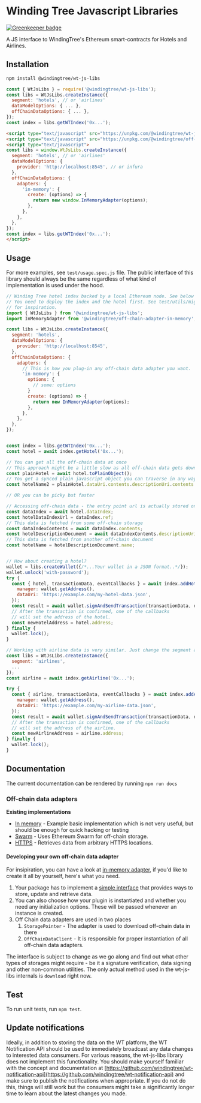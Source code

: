 # Winding Tree Javascript Libraries

[![Greenkeeper badge](https://badges.greenkeeper.io/windingtree/wt-js-libs.svg)](https://greenkeeper.io/)

A JS interface to WindingTree's Ethereum smart-contracts for Hotels and Airlines.

## Installation

```sh
npm install @windingtree/wt-js-libs
```

```js
const { WtJsLibs } = require('@windingtree/wt-js-libs');
const libs = WtJsLibs.createInstance({
  segment: 'hotels', // or 'airlines'
  dataModelOptions: { ... },
  offChainDataOptions: { ... },
});
const index = libs.getWTIndex('0x...');
```

```html
<script type="text/javascript" src="https://unpkg.com/@windingtree/wt-js-libs"></script>
<script type="text/javascript" src="https://unpkg.com/@windingtree/off-chain-adapter-in-memory"></script>
<script type="text/javascript">
const libs = window.WtJsLibs.createInstance({
  segment: 'hotels', // or 'airlines'
  dataModelOptions: {
    provider: 'http://localhost:8545', // or infura
  },
  offChainDataOptions: {
    adapters: {
      'in-memory': {
        create: (options) => {
          return new window.InMemoryAdapter(options);
        },
      },
    },
  },
});
const index = libs.getWTIndex('0x...');
</script>
```

## Usage

For more examples, see `test/usage.spec.js` file. The public interface of this library
should always be the same regardless of what kind of implementation is used
under the hood.

```javascript
// Winding Tree hotel index backed by a local Ethereum node. See below for airlines usage.
// You need to deploy the index and the hotel first. See test/utils/migrations
// for inspiration.
import { WtJsLibs } from '@windingtree/wt-js-libs';
import InMemoryAdapter from '@windingtree/off-chain-adapter-in-memory';

const libs = WtJsLibs.createInstance({
  segment: 'hotels',
  dataModelOptions: {
    provider: 'http://localhost:8545',
  },
  offChainDataOptions: {
    adapters: {
      // This is how you plug-in any off-chain data adapter you want.
      'in-memory': {
        options: {
          // some: options
        }
        create: (options) => {
          return new InMemoryAdapter(options);
        },
      },
    },
  },
});


const index = libs.getWTIndex('0x...');
const hotel = await index.getHotel('0x...');

// You can get all the off-chain data at once
// This approach might be a little slow as all off-chain data gets downloaded
const plainHotel = await hotel.toPlainObject();
// You get a synced plain javascript object you can traverse in any way you want
const hotelName2 = plainHotel.dataUri.contents.descriptionUri.contents.name;

// OR you can be picky but faster

// Accessing off-chain data - the entry point url is actually stored on chain
const dataIndex = await hotel.dataIndex;
const hotelDataIndexUrl = dataIndex.ref;
// This data is fetched from some off-chain storage
const dataIndexContents = await dataIndex.contents;
const hotelDescriptionDocument = await dataIndexContents.descriptionUri.contents;
// This data is fetched from another off-chain document
const hotelName = hotelDescriptionDocument.name;


// How about creating a hotel?
wallet = libs.createWallet({/*...Your wallet in a JSON format..*/});
wallet.unlock('with-password');
try {
  const { hotel, transactionData, eventCallbacks } = await index.addHotel({
    manager: wallet.getAddress(),
    dataUri: 'https://example.com/my-hotel-data.json',
  });
  const result = await wallet.signAndSendTransaction(transactionData, eventCallbacks);
  // After the transaction is confirmed, one of the callbacks
  // will set the address of the hotel.
  const newHotelAddress = hotel.address;
} finally {
  wallet.lock();
}

// Working with airline data is very similar. Just change the segment and a few method names:
const libs = WtJsLibs.createInstance({
  segment: 'airlines',
  ...
});
const airline = await index.getAirline('0x...');

try {
  const { airline, transactionData, eventCallbacks } = await index.addAirline({
    manager: wallet.getAddress(),
    dataUri: 'https://example.com/my-airline-data.json',
  });
  const result = await wallet.signAndSendTransaction(transactionData, eventCallbacks);
  // After the transaction is confirmed, one of the callbacks
  // will set the address of the airline.
  const newAirlineAddress = airline.address;
} finally {
  wallet.lock();
}
```

## Documentation

The current documentation can be rendered by running `npm run docs`

### Off-chain data adapters

**Existing implementations**

- [In memory](https://github.com/windingtree/off-chain-adapter-in-memory) - Example basic implementation which is not very useful, but should be enough for quick hacking or testing
- [Swarm](https://github.com/windingtree/off-chain-adapter-swarm) - Uses Ethereum Swarm for off-chain storage.
- [HTTPS](https://github.com/windingtree/off-chain-adapter-http) - Retrieves data from arbitrary HTTPS locations.

#### Developing your own off-chain data adapter

For insipiration, you can have a look at [in-memory adapter](https://github.com/windingtree/off-chain-adapter-in-memory),
if you'd like to create it all by yourself, here's what you need.

1. Your package has to implement a [simple interface](https://github.com/windingtree/wt-js-libs/blob/proposal/next/docs/reference.md#offchaindataadapterinterface)
that provides ways to store, update and retrieve data.
1. You can also choose how your plugin is instantiated and whether you need any initialization
options. These will be passed whenever an instance is created.
1. Off Chain data adapters are used in two places
    1. `StoragePointer` - The adapter is used to download off-chain data in there
    1. `OffChainDataClient` - It is responsible for proper instantiation of all off-chain data adapters.

The interface is subject to change as we go along and find out what other types
of storages might require - be it a signature verification, data signing and other non-common
utilities. The only actual method used in the wt-js-libs internals is `download` right now.

## Test

To run unit tests, run `npm test`.

## Update notifications

Ideally, in addition to storing the data on the WT platform, the
WT Notification API should be used to immediately broadcast any data
changes to interested data consumers. For various reasons, the
wt-js-libs library does not implement this functionality. You
should make yourself familiar with the concept and documentation
at [https://github.com/windingtree/wt-notification-api](https://github.com/windingtree/wt-notification-api)
and make sure to publish the notifications when appropriate. If
you do not do this, things will still work but the consumers
might take a significantly longer time to learn about the latest
changes you made.
